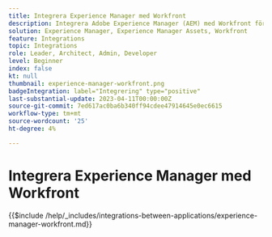 ```yaml
---
title: Integrera Experience Manager med Workfront
description: Integrera Adobe Experience Manager (AEM) med Workfront för att effektivisera marknadsföringen.
solution: Experience Manager, Experience Manager Assets, Workfront
feature: Integrations
topic: Integrations
role: Leader, Architect, Admin, Developer
level: Beginner
index: false
kt: null
thumbnail: experience-manager-workfront.png
badgeIntegration: label="Integrering" type="positive"
last-substantial-update: 2023-04-11T00:00:00Z
source-git-commit: 7ed617ac0ba6b340ff94cdee47914645e0ec6615
workflow-type: tm+mt
source-wordcount: '25'
ht-degree: 4%

---
```



# Integrera Experience Manager med Workfront

{{$include /help/_includes/integrations-between-applications/experience-manager-workfront.md}}
